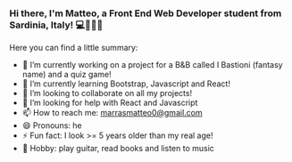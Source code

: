 ### Hi there, I'm Matteo, a Front End Web Developer student from Sardinia, Italy! 💻👨‍💻👋

<!--
**matteomarrass/matteomarrass** is a ✨ _special_ ✨ repository because its `README.md` (this file) appears on your GitHub profile.
-->
Here you can find a little summary:

- 🔭 I’m currently working on a project for a B&B called I Bastioni (fantasy name) and a quiz game!
- 🌱 I’m currently learning Bootstrap, Javascript and React!
- 👯 I’m looking to collaborate on all my projects!
- 🤔 I’m looking for help with React and Javascript
- 📫 How to reach me: marrasmatteo0@gmail.com
- 😄 Pronouns: he
- ⚡ Fun fact: I look >= 5 years older than my real age!
- 🎸 Hobby: play guitar, read books and listen to music
